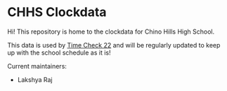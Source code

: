 # CHHS Clockdata

Hi! This repository is home to the clockdata for Chino Hills High School.

This data is used by [Time Check 22][gh-tc22] and will be regularly updated to keep up with the school schedule as it is!

Current maintainers:
- Lakshya Raj

[gh-tc22]: https://github.com/lraj22/timecheck22

